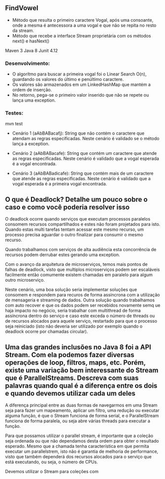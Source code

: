 ## FindVowel

- Método que resulta o primeiro caractere Vogal, após uma consoante, onde a mesma é antecessora a uma vogal e que não se repita no resto da stream.
- Método que recebe a interface Stream proprietária com os métodos next() e hasNext()  

Maven 3
Java 8
Junit 4.12

### Desenvolvimento:
 - O algorítmo para buscar a primeira vogal foi o Linear Search O(n), guardando os valores do último e penúltimo caractere.
 - Os valores são armazenados em um LinkedHashMap que mantém a ordem de inserção.
 - No retorno, pega-se o primeiro valor inserido que não se repete ou lança uma exception.

### Testes:
  mvn test

 - Cenário 1 (aAbBABacafj): String que não contém o caractere que atendam as regras especificadas. Neste cenário é validado se o método lança a exception.

 - Cenário 2 (aAbBABacafe): String que contém um caractere que atende as regras especificadas. Neste cenário é validado que a vogal esperada é a vogal encontrada.

 - Cenário 3 (aAbBABadicafe): String que contém mais de um caractere que atende as regras especificadas. Neste cenário é validado que a vogal esperada é a primeira vogal encontrada.


## O que é Deadlock? Detalhe um pouco sobre o caso e como você poderia resolver isso

O deadlock ocorre quando serviços que executam processos paralelos consomem recursos compartilhados e estes não foram projetados para isto. Quando estas multi tarefas tentam acessar este mesmo recurso, um processo precisa aguardar o outro finalizar para consumir o mesmo recurso.

Quando trabalhamos com serviços de alta audiência esta concorrência de recursos podem derrubar estes gerando uma exception.

Com o avanço da arquitetura de microserviços, temos mais pontos de falhas de deadlock, visto que multiplos microserviços podem ser escaláveis facilmente então comumente existem chamadas em paralelo para algum outro microserviço.

Neste cenário, uma boa solução seria implementar soluções que consomem e respondem para recuros de forma assíncrona com a utilização de mensageria e streaming de dados. 
Outra solução quando trabalhamos com auto recover e que os dados podem ser recebidos novamente semq ue haja impacto no negócio, seria trabalhar com multithread de forma assíncrona dentro do serviço e caso este exceda o número de threads ou de recursos alocados para aquele serviço, restartado para que o processo seja reiniciado (isto não deveria ser utilizado por exemplo quando o deadlock ocorre por chamadas circular).


## Uma das grandes inclusões no Java 8 foi a API Stream. Com ela podemos fazer diversas operações de loop, filtros, maps, etc. Porém, existe uma variação bem interessante do Stream que é ParallelStreams. Descreva com suas palavras quando qual é a diferença entre os dois e quando devemos utilizar cada um deles

A diferença principal entre as duas formas de navegarmos em uma Stream seja para fazer um mapeamento, aplicar um filtro, uma redução ou executar alguma função, é que o Stream funciona de forma serial, e o ParallelStream funciona de forma paralela, ou seja abre várias threads para executar a função.

Para que possamos utilizar o parallel stream, é importante que a coleção seja ordenada ou que não dependamos desta ordem para obter o resultado esperado. Mesmo que a chamada tenha característica em que permita executar um parallelstrem, isto não é garantia de melhoria de performance, visto que também dependerá dos recursos alocados para o serviço que está executando, ou seja, o número de CPUs.

Devemos utilizar o Stream para coleções com 
